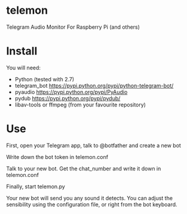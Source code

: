 # telemon
Telegram Audio Monitor For Raspberry Pi (and others)

# Install

You will need:

* Python (tested with 2.7)
* telegram_bot https://pypi.python.org/pypi/python-telegram-bot/
* pyaudio https://pypi.python.org/pypi/PyAudio
* pydub https://pypi.python.org/pypi/pydub/
* libav-tools or ffmpeg (from your favourite repository)


# Use

First, open your Telegram app, talk to @botfather and create a new bot

Write down the bot token in telemon.conf

Talk to your new bot. Get the chat_number and write it down in telemon.conf

Finally, start telemon.py

Your new bot will send you any sound it detects. You can adjust the sensibility
using the configuration file, or right from the bot keyboard.


